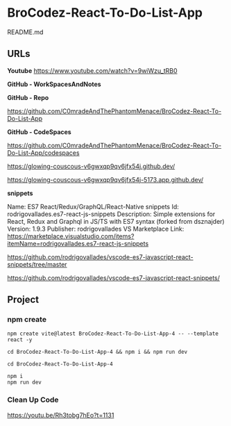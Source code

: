 # BroCodez-React-To-Do-List-App

README.md

## URLs

**Youtube**
https://www.youtube.com/watch?v=9wiWzu_tRB0

**GitHub - WorkSpacesAndNotes**

**GitHub - Repo**

https://github.com/C0mradeAndThePhantomMenace/BroCodez-React-To-Do-List-App

**GitHub - CodeSpaces**

https://github.com/C0mradeAndThePhantomMenace/BroCodez-React-To-Do-List-App/codespaces

https://glowing-couscous-v6gwxqp9qv6jfx54j.github.dev/

https://glowing-couscous-v6gwxqp9qv6jfx54j-5173.app.github.dev/

**snippets**

Name: ES7 React/Redux/GraphQL/React-Native snippets
Id: rodrigovallades.es7-react-js-snippets
Description: Simple extensions for React, Redux and Graphql in JS/TS with ES7 syntax (forked from dsznajder)
Version: 1.9.3
Publisher: rodrigovallades
VS Marketplace Link: https://marketplace.visualstudio.com/items?itemName=rodrigovallades.es7-react-js-snippets

https://github.com/rodrigovallades/vscode-es7-javascript-react-snippets/tree/master

https://github.com/rodrigovallades/vscode-es7-javascript-react-snippets/

## Project

### npm create

```
npm create vite@latest BroCodez-React-To-Do-List-App-4 -- --template react -y

cd BroCodez-React-To-Do-List-App-4 && npm i && npm run dev

cd BroCodez-React-To-Do-List-App-4

npm i
npm run dev
```

### Clean Up Code

https://youtu.be/Rh3tobg7hEo?t=1131
